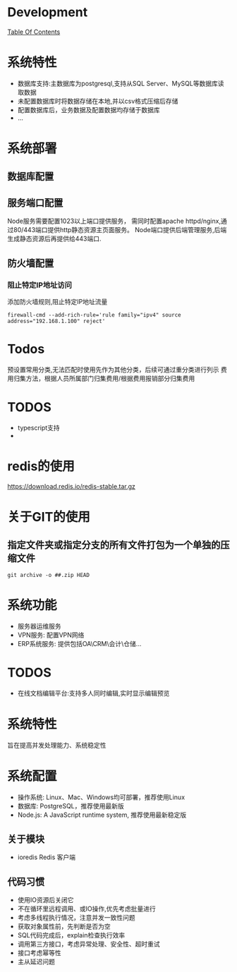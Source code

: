 Development
===========

[Table Of Contents](./TOC.md)


# 系统特性

* 数据库支持:主数据库为postgresql,支持从SQL Server、MySQL等数据库读取数据
* 未配置数据库时将数据存储在本地,并以csv格式压缩后存储
* 配置数据库后，业务数据及配置数据均存储于数据库
* ...

# 系统部署

## 数据库配置


## 服务端口配置

Node服务需要配置1023以上端口提供服务，
需同时配置apache httpd/nginx,通过80/443端口提供http静态资源主页面服务。
Node端口提供后端管理服务,后端生成静态资源后再提供给443端口.

## 防火墙配置

### 阻止特定IP地址访问


添加防火墙规则,阻止特定IP地址流量

```shell
firewall-cmd --add-rich-rule='rule family="ipv4" source address="192.168.1.100" reject'
```

# Todos

预设置常用分类,无法匹配时使用先作为其他分类，后续可通过重分类进行列示
费用归集方法，根据人员所属部门归集费用/根据费用报销部分归集费用


# TODOS

* typescript支持
* 


# redis的使用

https://download.redis.io/redis-stable.tar.gz

# 关于GIT的使用



## 指定文件夹或指定分支的所有文件打包为一个单独的压缩文件

```
git archive -o ##.zip HEAD
```

# 系统功能

* 服务器运维服务
* VPN服务: 配置VPN网络
* ERP系统服务: 提供包括OA\CRM\会计\仓储... 

# TODOS

* 在线文档编辑平台:支持多人同时编辑,实时显示编辑预览

# 系统特性

旨在提高并发处理能力、系统稳定性

# 系统配置

* 操作系统: Linux、Mac、Windows均可部署，推荐使用Linux
* 数据库: PostgreSQL，推荐使用最新版
* Node.js: A JavaScript runtime system, 推荐使用最新稳定版

## 关于模块

* ioredis Redis 客户端

## 代码习惯

* 使用IO资源后关闭它
* 不在循环里远程调用、或IO操作,优先考虑批量进行
* 考虑多线程执行情况，注意并发一致性问题
* 获取对象属性前，先判断是否为空
* SQL代码完成后，explain检查执行效率
* 调用第三方接口，考虑异常处理、安全性、超时重试
* 接口考虑幂等性
* 主从延迟问题
